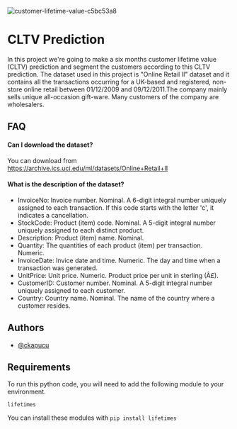 ![customer-lifetime-value-c5bc53a8](https://user-images.githubusercontent.com/9140821/123953330-c4d91f80-d9af-11eb-95be-749094192135.jpg)
    
# CLTV Prediction

In this project we're going to make a six months customer lifetime value (CLTV) prediction and segment the customers according to this CLTV prediction. The dataset used in this project is "Online Retail II" dataset and it contains all the transactions occurring for a UK-based and registered, non-store online retail between 01/12/2009 and 09/12/2011.The company mainly sells unique all-occasion gift-ware. Many customers of the company are wholesalers. 


## FAQ

#### Can I download the dataset?

You can download from https://archive.ics.uci.edu/ml/datasets/Online+Retail+II

#### What is the description of the dataset?

* InvoiceNo: Invoice number. Nominal. A 6-digit integral number uniquely assigned to each transaction. If this code starts with the letter 'c', it indicates a cancellation.
* StockCode: Product (item) code. Nominal. A 5-digit integral number uniquely assigned to each distinct product.
* Description: Product (item) name. Nominal.
* Quantity: The quantities of each product (item) per transaction. Numeric.
* InvoiceDate: Invice date and time. Numeric. The day and time when a transaction was generated.
* UnitPrice: Unit price. Numeric. Product price per unit in sterling (Â£).
* CustomerID: Customer number. Nominal. A 5-digit integral number uniquely assigned to each customer.
* Country: Country name. Nominal. The name of the country where a customer resides.

  
## Authors

- [@ckapucu](https://www.github.com/ckapucu)

  
## Requirements

To run this python code, you will need to add the following module to your environment.

`lifetimes`

You can install these modules with `pip install lifetimes`
